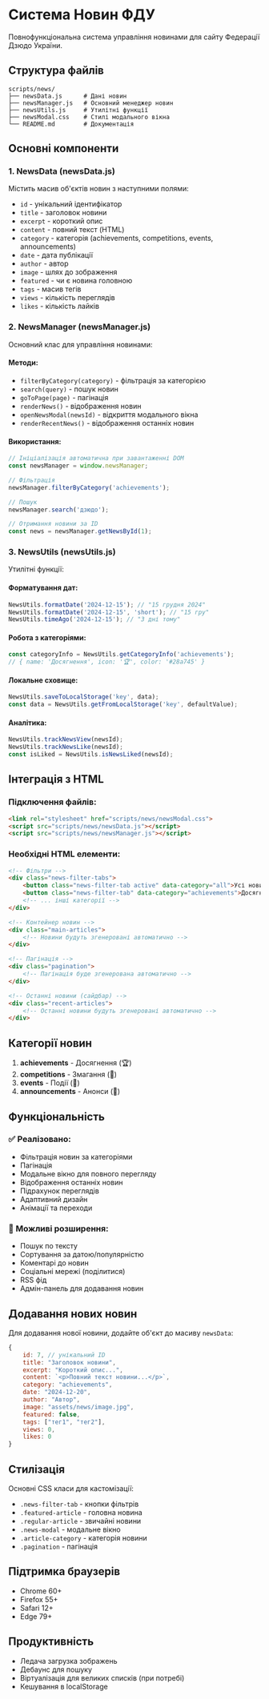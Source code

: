 # Система Новин ФДУ

Повнофункціональна система управління новинами для сайту Федерації Дзюдо України.

## Структура файлів

```
scripts/news/
├── newsData.js      # Дані новин
├── newsManager.js   # Основний менеджер новин
├── newsUtils.js     # Утилітні функції
├── newsModal.css    # Стилі модального вікна
└── README.md        # Документація
```

## Основні компоненти

### 1. NewsData (newsData.js)
Містить масив об'єктів новин з наступними полями:
- `id` - унікальний ідентифікатор
- `title` - заголовок новини
- `excerpt` - короткий опис
- `content` - повний текст (HTML)
- `category` - категорія (achievements, competitions, events, announcements)
- `date` - дата публікації
- `author` - автор
- `image` - шлях до зображення
- `featured` - чи є новина головною
- `tags` - масив тегів
- `views` - кількість переглядів
- `likes` - кількість лайків

### 2. NewsManager (newsManager.js)
Основний клас для управління новинами:

#### Методи:
- `filterByCategory(category)` - фільтрація за категорією
- `search(query)` - пошук новин
- `goToPage(page)` - пагінація
- `renderNews()` - відображення новин
- `openNewsModal(newsId)` - відкриття модального вікна
- `renderRecentNews()` - відображення останніх новин

#### Використання:
```javascript
// Ініціалізація автоматична при завантаженні DOM
const newsManager = window.newsManager;

// Фільтрація
newsManager.filterByCategory('achievements');

// Пошук
newsManager.search('дзюдо');

// Отримання новини за ID
const news = newsManager.getNewsById(1);
```

### 3. NewsUtils (newsUtils.js)
Утилітні функції:

#### Форматування дат:
```javascript
NewsUtils.formatDate('2024-12-15'); // "15 грудня 2024"
NewsUtils.formatDate('2024-12-15', 'short'); // "15 гру"
NewsUtils.timeAgo('2024-12-15'); // "3 дні тому"
```

#### Робота з категоріями:
```javascript
const categoryInfo = NewsUtils.getCategoryInfo('achievements');
// { name: 'Досягнення', icon: '🏆', color: '#28a745' }
```

#### Локальне сховище:
```javascript
NewsUtils.saveToLocalStorage('key', data);
const data = NewsUtils.getFromLocalStorage('key', defaultValue);
```

#### Аналітика:
```javascript
NewsUtils.trackNewsView(newsId);
NewsUtils.trackNewsLike(newsId);
const isLiked = NewsUtils.isNewsLiked(newsId);
```

## Інтеграція з HTML

### Підключення файлів:
```html
<link rel="stylesheet" href="scripts/news/newsModal.css">
<script src="scripts/news/newsData.js"></script>
<script src="scripts/news/newsManager.js"></script>
```

### Необхідні HTML елементи:
```html
<!-- Фільтри -->
<div class="news-filter-tabs">
    <button class="news-filter-tab active" data-category="all">Усі новини</button>
    <button class="news-filter-tab" data-category="achievements">Досягнення</button>
    <!-- ... інші категорії -->
</div>

<!-- Контейнер новин -->
<div class="main-articles">
    <!-- Новини будуть згенеровані автоматично -->
</div>

<!-- Пагінація -->
<div class="pagination">
    <!-- Пагінація буде згенерована автоматично -->
</div>

<!-- Останні новини (сайдбар) -->
<div class="recent-articles">
    <!-- Останні новини будуть згенеровані автоматично -->
</div>
```

## Категорії новин

1. **achievements** - Досягнення (🏆)
2. **competitions** - Змагання (🥋)
3. **events** - Події (📅)
4. **announcements** - Анонси (📢)

## Функціональність

### ✅ Реалізовано:
- Фільтрація новин за категоріями
- Пагінація
- Модальне вікно для повного перегляду
- Відображення останніх новин
- Підрахунок переглядів
- Адаптивний дизайн
- Анімації та переходи

### 🔄 Можливі розширення:
- Пошук по тексту
- Сортування за датою/популярністю
- Коментарі до новин
- Соціальні мережі (поділитися)
- RSS фід
- Адмін-панель для додавання новин

## Додавання нових новин

Для додавання нової новини, додайте об'єкт до масиву `newsData`:

```javascript
{
    id: 7, // унікальний ID
    title: "Заголовок новини",
    excerpt: "Короткий опис...",
    content: `<p>Повний текст новини...</p>`,
    category: "achievements",
    date: "2024-12-20",
    author: "Автор",
    image: "assets/news/image.jpg",
    featured: false,
    tags: ["тег1", "тег2"],
    views: 0,
    likes: 0
}
```

## Стилізація

Основні CSS класи для кастомізації:
- `.news-filter-tab` - кнопки фільтрів
- `.featured-article` - головна новина
- `.regular-article` - звичайні новини
- `.news-modal` - модальне вікно
- `.article-category` - категорія новини
- `.pagination` - пагінація

## Підтримка браузерів

- Chrome 60+
- Firefox 55+
- Safari 12+
- Edge 79+

## Продуктивність

- Ледача загрузка зображень
- Дебаунс для пошуку
- Віртуалізація для великих списків (при потребі)
- Кешування в localStorage 